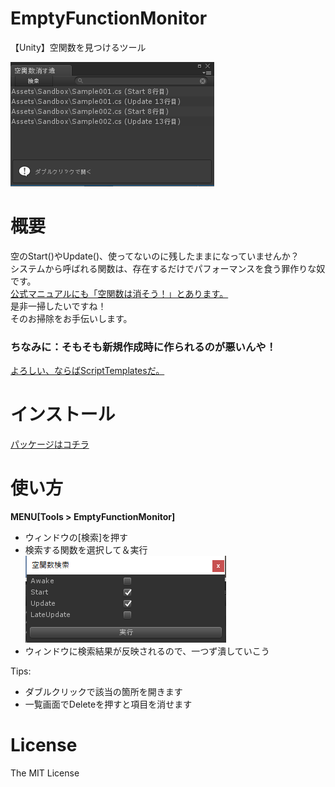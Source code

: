 # EmptyFunctionMonitor
【Unity】空関数を見つけるツール

![image](README_files/emptyfunctionmonitor_image.png)


# 概要

空のStart()やUpdate()、使ってないのに残したままになっていませんか？<br>
システムから呼ばれる関数は、存在するだけでパフォーマンスを食う罪作りな奴です。<br>
[公式マニュアルにも「空関数は消そう！」とあります。](https://unity3d.com/jp/learn/tutorials/topics/performance-optimization/optimizing-scripts-unity-games?playlist=44069)<br>
是非一掃したいですね！<br>
そのお掃除をお手伝いします。

### ちなみに：そもそも新規作成時に作られるのが悪いんや！

[よろしい、ならばScriptTemplatesだ。](https://anchan828.github.io/editor-manual/web/scripttemplates.html)


# インストール

[パッケージはコチラ](./EmptyFunctionMonitor.unitypackage)


# 使い方

**MENU[Tools > EmptyFunctionMonitor]**

* ウィンドウの[検索]を押す
* 検索する関数を選択して＆実行<br>
![image](README_files/searchtarget_image.png)
* ウィンドウに検索結果が反映されるので、一つず潰していこう

Tips:<br>
* ダブルクリックで該当の箇所を開きます
* 一覧画面でDeleteを押すと項目を消せます


# License
The MIT License
